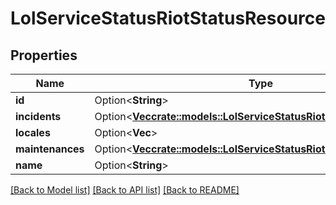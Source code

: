 # LolServiceStatusRiotStatusResource

## Properties

Name | Type | Description | Notes
------------ | ------------- | ------------- | -------------
**id** | Option<**String**> |  | [optional]
**incidents** | Option<[**Vec<crate::models::LolServiceStatusRiotStatusIncident>**](LolServiceStatusRiotStatusIncident.md)> |  | [optional]
**locales** | Option<**Vec<String>**> |  | [optional]
**maintenances** | Option<[**Vec<crate::models::LolServiceStatusRiotStatusMaintenance>**](LolServiceStatusRiotStatusMaintenance.md)> |  | [optional]
**name** | Option<**String**> |  | [optional]

[[Back to Model list]](../README.md#documentation-for-models) [[Back to API list]](../README.md#documentation-for-api-endpoints) [[Back to README]](../README.md)


